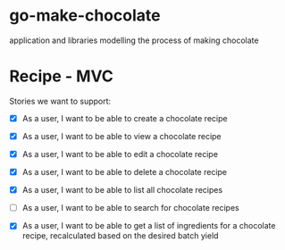 # go-make-chocolate

application and libraries modelling the process of making chocolate

# Recipe - MVC
Stories we want to support:
- [x] As a user, I want to be able to create a chocolate recipe
- [x] As a user, I want to be able to view a chocolate recipe
- [x] As a user, I want to be able to edit a chocolate recipe
- [x] As a user, I want to be able to delete a chocolate recipe
- [x] As a user, I want to be able to list all chocolate recipes
- [ ] As a user, I want to be able to search for chocolate recipes

- [x] As a user, I want to be able to get a list of ingredients for a chocolate recipe, recalculated based on the desired batch yield
